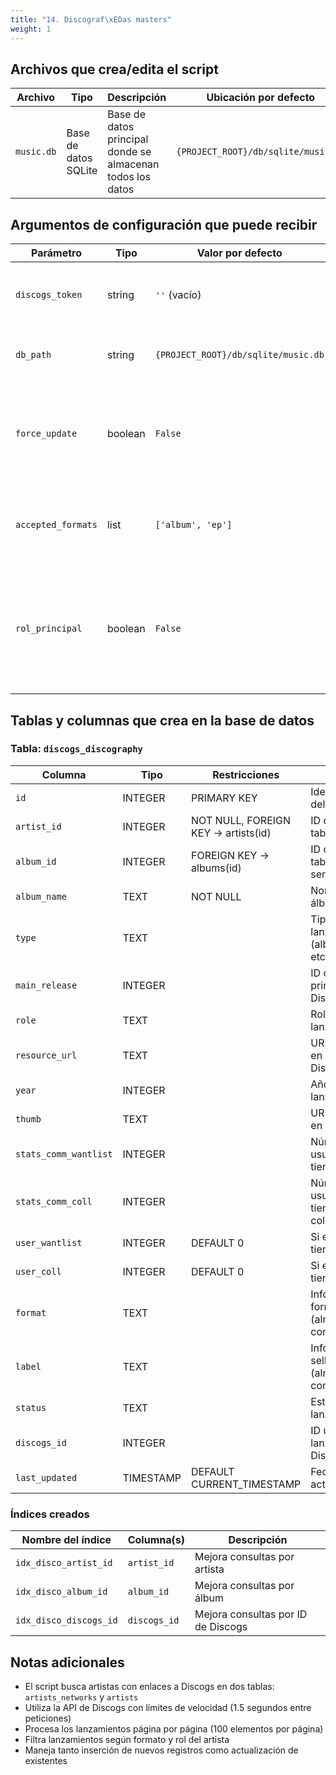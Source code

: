 ```yaml
---
title: "14. Discograf\xEDas masters"
weight: 1
---
```


## Archivos que crea/edita el script

|Archivo|Tipo|Descripción|Ubicación por defecto|
|---|---|---|---|
|`music.db`|Base de datos SQLite|Base de datos principal donde se almacenan todos los datos|`{PROJECT_ROOT}/db/sqlite/music.db`|

## Argumentos de configuración que puede recibir

|Parámetro|Tipo|Valor por defecto|Descripción|
|---|---|---|---|
|`discogs_token`|string|`''` (vacío)|Token de autenticación para la API de Discogs (requerido)|
|`db_path`|string|`{PROJECT_ROOT}/db/sqlite/music.db`|Ruta completa a la base de datos SQLite|
|`force_update`|boolean|`False`|Si es `True`, actualiza registros existentes; si es `False`, solo procesa artistas nuevos|
|`accepted_formats`|list|`['album', 'ep']`|Lista de formatos de lanzamientos aceptados para importar|
|`rol_principal`|boolean|`False`|Si es `True`, solo importa lanzamientos donde el artista tiene rol 'Main'; si es `False`, importa todos los lanzamientos|

## Tablas y columnas que crea en la base de datos

### Tabla: `discogs_discography`

|Columna|Tipo|Restricciones|Descripción|
|---|---|---|---|
|`id`|INTEGER|PRIMARY KEY|Identificador único del registro|
|`artist_id`|INTEGER|NOT NULL, FOREIGN KEY → artists(id)|ID del artista en la tabla local|
|`album_id`|INTEGER|FOREIGN KEY → albums(id)|ID del álbum en la tabla local (puede ser NULL)|
|`album_name`|TEXT|NOT NULL|Nombre del álbum/lanzamiento|
|`type`|TEXT||Tipo de lanzamiento (album, single, etc.)|
|`main_release`|INTEGER||ID del lanzamiento principal en Discogs|
|`role`|TEXT||Rol del artista en el lanzamiento|
|`resource_url`|TEXT||URL del recurso en la API de Discogs|
|`year`|INTEGER||Año de lanzamiento|
|`thumb`|TEXT||URL de la imagen en miniatura|
|`stats_comm_wantlist`|INTEGER||Número de usuarios que lo tienen en wishlist|
|`stats_comm_coll`|INTEGER||Número de usuarios que lo tienen en colección|
|`user_wantlist`|INTEGER|DEFAULT 0|Si el usuario lo tiene en wishlist|
|`user_coll`|INTEGER|DEFAULT 0|Si el usuario lo tiene en colección|
|`format`|TEXT||Información del formato (almacenado como JSON)|
|`label`|TEXT||Información del sello discográfico (almacenado como JSON)|
|`status`|TEXT||Estado del lanzamiento|
|`discogs_id`|INTEGER||ID único del lanzamiento en Discogs|
|`last_updated`|TIMESTAMP|DEFAULT CURRENT_TIMESTAMP|Fecha de última actualización|

### Índices creados

|Nombre del índice|Columna(s)|Descripción|
|---|---|---|
|`idx_disco_artist_id`|`artist_id`|Mejora consultas por artista|
|`idx_disco_album_id`|`album_id`|Mejora consultas por álbum|
|`idx_disco_discogs_id`|`discogs_id`|Mejora consultas por ID de Discogs|

## Notas adicionales

- El script busca artistas con enlaces a Discogs en dos tablas: `artists_networks` y `artists`
- Utiliza la API de Discogs con límites de velocidad (1.5 segundos entre peticiones)
- Procesa los lanzamientos página por página (100 elementos por página)
- Filtra lanzamientos según formato y rol del artista
- Maneja tanto inserción de nuevos registros como actualización de existentes